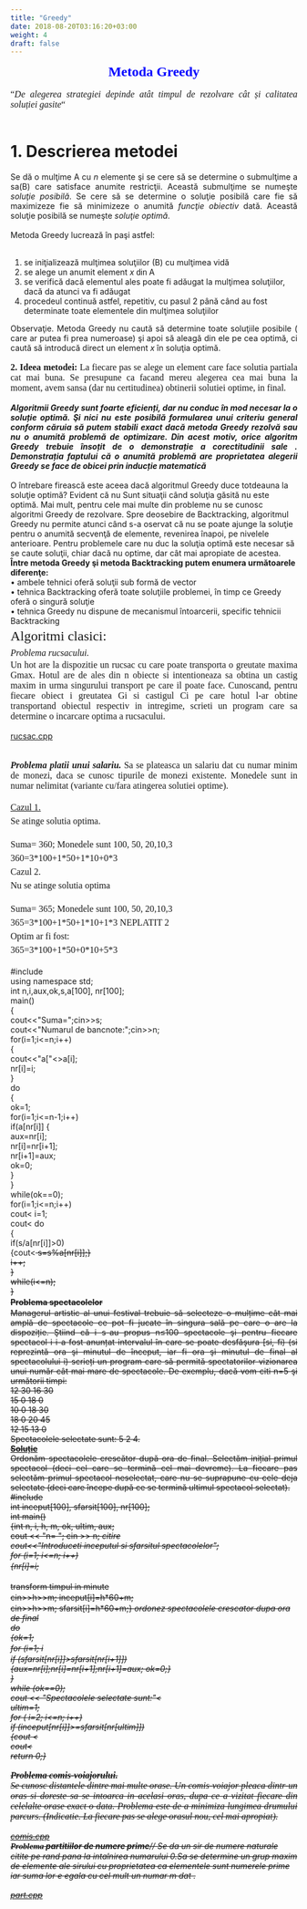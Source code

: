 ```yaml
---
title: "Greedy"
date: 2018-08-20T03:16:20+03:00
weight: 4
draft: false
---
```


<html>
  <body>
    <div class="wiki" id="content_view" style="display: block;">
<span style="display: block; text-align: center;"><strong><span style="color: #0000ff; font-family: 'Times New Roman','serif'; font-size: 24px;"><span class="wiki_link_ext">Metoda Greedy</span></span></strong></span><br />
<span style="display: block; font-family: 'Times New Roman',serif; font-size: 16px; text-align: justify;">“<em>De alegerea strategiei depinde atât timpul de rezolvare cât și calitatea soluției gasite</em>“</span><br />
<h1 id="toc0"><a name="x1. Descrierea metodei"></a>1. Descrierea metodei</h1>
 <span style="display: block; text-align: justify;">Se dă o mulţime A cu <em>n</em> elemente şi se cere să se determine o submulţime a sa(B) care satisface anumite restricţii. Această submulţime se numeşte <em>soluţie posibilă</em>. Se cere să se determine o soluţie posibilă care fie să maximizeze fie să minimizeze o anumită <em>funcţie obiectiv</em> dată. Această soluţie posibilă se numeşte <em>soluţie optimă</em>.</span><br />
<span style="display: block; text-align: justify;">Metoda Greedy lucrează în paşi astfel:</span><br />
<ol><li>se iniţializează mulţimea soluţiilor (B) cu mulţimea vidă</li><li>se alege un anumit element <em>x</em> <span style="font-family: Arial,Helvetica,sans-serif;">din </span> A</li><li>se verifică dacă elementul ales poate fi adăugat la mulţimea soluţiilor, dacă da atunci va fi adăugat</li><li>procedeul continuă astfel, repetitiv, cu pasul 2 până când au fost determinate toate elementele din mulţimea soluţiilor</li></ol><span style="display: block; text-align: justify;">Observaţie. Metoda Greedy nu caută să determine toate soluţiile posibile ( care ar putea fi prea numeroase) şi apoi să aleagă din ele pe cea optimă, ci caută să introducă direct un element <em>x</em> în soluţia optimă.</span><br />
<span style="display: block; text-align: justify;"><strong><span style="font-family: 'Times New Roman','serif'; font-size: 16px;">2. Ideea metodei: </span></strong><span style="font-family: 'Times New Roman','serif'; font-size: 16px;">La fiecare pas se alege un element care face solutia partiala cat mai buna. Se presupune ca facand mereu alegerea cea mai buna la moment, avem sansa (dar nu certitudinea) obtinerii solutiei optime, in final.</span></span><span style="display: block; text-align: justify;"><br />
<strong><em>Algoritmii Greedy sunt foarte eficienți, dar nu conduc în mod necesar la o soluție optimă. Şi nici nu este posibilă formularea unui criteriu general conform căruia să putem stabili exact dacă metoda Greedy rezolvă sau nu o anumită problemă de optimizare. Din acest motiv, orice algoritm Greedy trebuie însoțit de o demonstrație a corectitudinii sale . Demonstrația faptului că o anumită problemă are proprietatea alegerii Greedy se face de obicei prin inducție matematică</em></strong><br />
</span><br />
O întrebare firească este aceea dacă algoritmul Greedy duce totdeauna la soluţie optimă? Evident că nu Sunt situaţii când soluţia găsită nu este optimă. Mai mult, pentru cele mai multe din probleme nu se cunosc algoritmi Greedy de rezolvare. Spre deosebire de Backtracking, algoritmul Greedy nu permite atunci când s-a oservat că nu se poate ajunge la soluţie pentru o anumită secvenţă de elemente, revenirea înapoi, pe nivelele anterioare. Pentru problemele care nu duc la soluţia optimă este necesar să se caute soluţii, chiar dacă nu optime, dar cât mai apropiate de acestea.<br />
<strong>Între metoda Greedy şi metoda Backtracking putem enumera următoarele diferenţe:</strong><br />
• ambele tehnici oferă soluţii sub formă de vector<br />
• tehnica Backtracking oferă toate soluţiile problemei, în timp ce Greedy oferă o singură soluţie<br />
• tehnica Greedy nu dispune de mecanismul întoarcerii, specific tehnicii Backtracking<br />
<span style="display: block; line-height: 1.5; text-align: justify;"><span style="font-family: 'Times New Roman','serif'; font-size: 24px;">Algoritmi clasici:</span></span><span style="display: block; line-height: 1.5; text-align: justify;"><em><span style="font-family: 'Times New Roman','serif'; font-size: 16px;">Problema rucsacului. </span></em></span><span style="display: block; font-family: 'Times New Roman',serif; font-size: 16px; text-align: justify;">Un hot are la dispozitie un rucsac cu care poate transporta o greutate maxima Gmax. Hotul are de ales din n obiecte si intentioneaza sa obtina un castig maxim in urma singurului transport pe care il poate face. Cunoscand, pentru fiecare obiect i greutatea Gi si castigul Ci pe care hotul l-ar obtine transportand obiectul respectiv in intregime, scrieti un program care sa determine o incarcare optima a rucsacului.</span><br />
<a href="/files/rucsac.cpp">rucsac.cpp</a><br />
<br />
<br />
<span style="display: block; text-align: justify;"><strong><em><span style="font-family: 'Times New Roman','serif'; font-size: 16px;">Problema platii unui salariu. </span></em></strong><span style="font-family: 'Times New Roman','serif'; font-size: 16px;">Sa se plateasca un salariu dat cu numar minim de monezi, daca se cunosc tipurile de monezi existente. Monedele sunt in numar nelimitat (variante cu/fara atingerea solutiei optime).</span></span><br />
<span style="display: block; font-family: 'Times New Roman',serif; font-size: 16px; line-height: 1.5; text-align: justify;"><u>Cazul 1.</u></span><span style="display: block; font-family: 'Times New Roman',serif; font-size: 16px; line-height: 1.5; text-align: justify;">Se atinge solutia optima.</span><br />
<span style="font-family: 'Times New Roman',serif; font-size: 16px; line-height: 1.5; text-align: justify;">Suma= 360; Monedele sunt 100, 50, 20,10,3</span><br />
<span style="font-family: 'Times New Roman',serif; font-size: 16px; line-height: 1.5; text-align: justify;">360=3*100+1*50+1*10+0*3</span><br />
<span style="font-family: 'Times New Roman',serif; font-size: 16px; line-height: 1.5; text-align: justify;">Cazul 2.</span><br />
<span style="display: block; font-family: 'Times New Roman',serif; font-size: 16px; line-height: 1.5; text-align: justify;">Nu se atinge solutia optima</span><br />
<span style="font-family: 'Times New Roman',serif; font-size: 16px; line-height: 1.5; text-align: justify;">Suma= 365; Monedele sunt 100, 50, 20,10,3</span><br />
<span style="font-family: 'Times New Roman',serif; font-size: 16px; line-height: 1.5; text-align: justify;">365=3*100+1*50+1*10+1*3 NEPLATIT 2</span><br />
<span style="font-family: 'Times New Roman',serif; font-size: 16px; line-height: 1.5; text-align: justify;">Optim ar fi fost:</span><br />
<span style="font-family: 'Times New Roman',serif; font-size: 16px; line-height: 1.5; text-align: justify;">365=3*100+1*50+0*10+5*3</span><br />
<br />
#include<iostream><br />
using namespace std;<br />
int n,i,aux,ok,s,a[100], nr[100];<br />
main()<br />
{<br />
cout<<"Suma=";cin>>s;<br />
cout<<"Numarul de bancnote:";cin>>n;<br />
for(i=1;i<=n;i++)<br />
{<br />
cout<<"a["<<i<<"]=";cin>>a[i];<br />
nr[i]=i;<br />
}<br />
do<br />
{<br />
ok=1;<br />
for(i=1;i<=n-1;i++)<br />
if(a[nr[i]]<a[nr[i+1]])<br />
{<br />
aux=nr[i];<br />
nr[i]=nr[i+1];<br />
nr[i+1]=aux;<br />
ok=0;<br />
}<br />
}<br />
while(ok==0);<br />
for(i=1;i<=n;i++)<br />
cout<<nr[i]<<" ";<br />
i=1;<br />
cout<<s<<endl;<br />
do<br />
{<br />
if(s/a[nr[i]]>0)<br />
{cout<<s/a[nr[i]]<<" bancnote cu valoarea "<<a[nr[i]]<<endl;<br />
s=s%a[nr[i]];}<br />
i++;<br />
}<br />
while(i<=n);<br />
}<br />
<strong><span style="line-height: 1.5; text-align: justify;">Problema spectacolelor</span></strong><br />
<span style="display: block; text-align: justify;">Managerul artistic al unui festival trebuie să selecteze o mulțime cât mai amplă de spectacole ce pot fi jucate în singura sală pe care o are la dispoziție. Ştiind că i s-au propus n≤100 spectacole şi pentru fiecare spectacol i i-a fost anunțat intervalul în care se poate desfăşura [si, fi) (si reprezintă ora şi minutul de început, iar fi ora şi minutul de final al spectacolului i) scrieți un program care să permită spectatorilor vizionarea unui număr cât mai mare de spectacole. De exemplu, dacă vom citi n=5 şi următorii timpi:<br />
12 30 16 30<br />
15 0 18 0<br />
10 0 18 30<br />
18 0 20 45<br />
12 15 13 0<br />
Spectacolele selectate sunt: 5 2 4.<br />
<strong><u>Soluție</u></strong><br />
Ordonăm spectacolele crescător după ora de final. Selectăm inițial primul spectacol (deci cel care se termină cel mai devreme). La fiecare pas selectăm primul spectacol neselectat, care nu se suprapune cu cele deja selectate (deci care începe după ce se termină ultimul spectacol selectat).<br />
#include <iostream.h><br />
int inceput[100], sfarsit[100], nr[100];<br />
int main()<br />
{int n, i, h, m, ok, ultim, aux;<br />
cout << "n= "; cin >> n; <em>citire</em><br />
<em>cout<<"Introduceti inceputul si sfarsitul spectacolelor";</em><br />
<em>for (i=1; i<=n; i++)</em><br />
<em><span style="line-height: 1.5;"> {nr[i]=i; </span></em></span><br />
transform timpul in minute<br />
<span style="line-height: 1.5;">cin>>h>>m; inceput[i]=h*60+m;</span><br />
cin>>h>>m; sfarsit[i]=h*60+m;} <em>ordonez spectacolele crescator dupa ora de final</em><br />
<em>do</em><br />
<em>{ok=1;</em><br />
<em><span style="line-height: 1.5;">for (i=1; i<n; i++)</span></em><br />
<em>if (sfarsit[nr[i]]>sfarsit[nr[i+1]])</em><br />
<em>{aux=nr[i];nr[i]=nr[i+1];nr[i+1]=aux; ok=0;}</em><br />
<em>}</em><br />
<em>while (ok==0);</em><br />
<em>cout << "Spectacolele selectate sunt:"<<nr[1]<<' ';</em><br />
<em>ultim=1;</em><br />
<em>for ( i=2; i<=n; i++)</em><br />
<em>if (inceput[nr[i]]>=sfarsit[nr[ultim]])</em><br />
<em>{cout <<nr[i]<<' '; ultim=i;}</em><br />
<em>cout<<endl;</em><br />
<em>return 0;}</em><br />
<br />
<strong><span style="font-family: 'Times New Roman','serif'; font-size: 16px;">Problema comis-voiajorului. </span></strong><br />
<span style="display: block; font-family: 'Times New Roman',serif; font-size: 16px; text-align: justify;">Se cunosc distantele dintre mai multe orase. Un comis-voiajor pleaca dintr-un oras si doreste sa se intoarca in acelasi oras, dupa ce a vizitat fiecare din celelalte orase exact o data. Problema este de a minimiza lungimea drumului parcurs. (Indicatie. La fiecare pas se alege orasul nou, cel mai apropiat).</span><br />
<a href="/files/comis.cpp">comis.cpp</a><br />
<strong><span style="font-family: 'Calibri','sans-serif'; font-size: 14.6667px;">Problema</span> partitiilor de numere prime</strong>// Se da un sir de numere naturale citite pe rand pana la intalnirea numarului 0.Sa se determine un grup maxim de elemente ale sirului cu proprietatea ca elementele sunt numerele prime iar suma lor e egala cu cel mult un numar m dat .<br />
<br />
<span style="display: block; text-align: justify;"><a href="/files/part.cpp">part.cpp</a></span>
    </div>
  </body>
</html>
